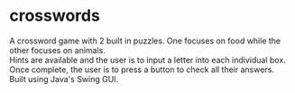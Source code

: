 # crosswords
A crossword game with 2 built in puzzles. One focuses on food while the other focuses on animals. <br>
Hints are available and the user is to input a letter into each individual box. Once complete, the user is to press a button to check all their answers. <br>
Built using Java's Swing GUI.
